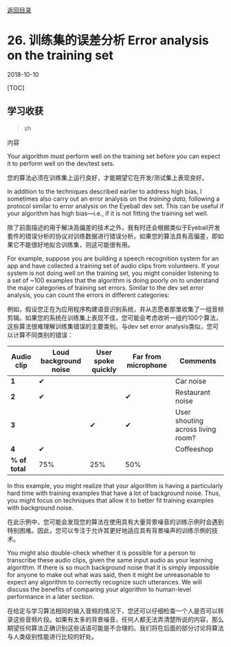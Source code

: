 [返回目录](../MLY_index.html)

# 26. 训练集的误差分析 Error analysis on the training set

2018-10-10

[TOC]

## 学习收获

> sh

内容



Your algorithm must perform well on the training set before you can expect it to perform well on the dev/test sets.

您的算法必须在训练集上运行良好，才能期望它在开发/测试集上表现良好。

In addition to the techniques described earlier to address high bias, I sometimes also carry out an error analysis on the *training data*, following a protocol similar to error analysis on the Eyeball dev set. This can be useful if your algorithm has high bias—i.e., if it is not fitting the training set well.

除了前面描述的用于解决高偏差的技术之外，我有时还会根据类似于Eyeball开发套件的错误分析的协议对训练数据进行错误分析。如果您的算法具有高偏差，即如果它不能很好地拟合训练集，则这可能很有用。

For example, suppose you are building a speech recognition system for an app and have collected a training set of audio clips from volunteers. If your system is not doing well on the training set, you might consider listening to a set of ~100 examples that the algorithm is doing poorly on to understand the major categories of training set errors. Similar to the dev set error analysis, you can count the errors in different categories:

例如，假设您正在为应用程序构建语音识别系统，并从志愿者那里收集了一组音频剪辑。如果您的系统在训练集上表现不佳，您可能会考虑收听一组约100个算法，这些算法很难理解训练集错误的主要类别。与dev set error analysis类似，您可以计算不同类别的错误：

| **Audio clip** | **Loud background noise** | **User spoke quickly** | **Far from microphone** | **Comments**                      |
| -------------- | ------------------------- | ---------------------- | ----------------------- | --------------------------------- |
| **1**          | ✔                         |                        |                         | Car noise                         |
| **2**          | ✔                         |                        | ✔                       | Restaurant noise                  |
| **3**          |                           | ✔                      | ✔                       | User shouting across living room? |
| **4**          | ✔                         |                        |                         | Coffeeshop                        |
| **% of total** | 75%                       | 25%                    | 50%                     |                                   |

In this example, you might realize that your algorithm is having a particularly hard time with training examples that have a lot of background noise. Thus, you might focus on techniques that allow it to better fit training examples with background noise.

在此示例中，您可能会发现您的算法在使用具有大量背景噪音的训练示例时会遇到特别困难。因此，您可以专注于允许其更好地适应具有背景噪声的训练示例的技术。

You might also double-check whether it is possible for a person to transcribe these audio clips, given the same input audio as your learning algorithm. If there is so much background noise that it is simply impossible for anyone to make out what was said, then it might be unreasonable to expect any algorithm to correctly recognize such utterances. We will discuss the benefits of comparing your algorithm to human-level performance in a later section.

在给定与学习算法相同的输入音频的情况下，您还可以仔细检查一个人是否可以转录这些音频片段。如果有太多的背景噪音，任何人都无法弄清楚所说的内容，那么期望任何算法正确识别这些话语可能是不合理的。我们将在后面的部分讨论将算法与人类级别性能进行比较的好处。